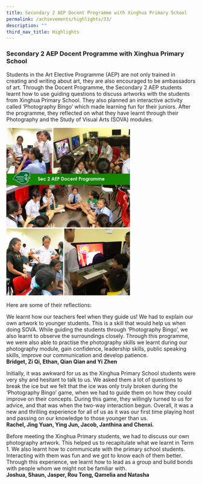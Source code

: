 ```yaml
---
title: Secondary 2 AEP Docent Programme with Xinghua Primary School
permalink: /achievements/highlights/33/
description: ""
third_nav_title: Highlights
---
```

### **Secondary 2 AEP Docent Programme with Xinghua Primary School**
Students in the Art Elective Programme (AEP) are not only trained in creating and writing about art, they are also encouraged to be ambassadors of art. Through the Docent Programme, the Secondary 2 AEP students learnt how to use guiding questions to discuss artworks with the students from Xinghua Primary School. They also planned an interactive activity called ‘Photography Bingo’ which made learning fun for their juniors. After the programme, they reflected on what they have learnt through their Photography and the Study of Visual Arts (SOVA) modules.

<img src="/images/sec2aep.jpg" style="width:65%">

Here are some of their reflections:

We learnt how our teachers feel when they guide us! We had to explain our own artwork to younger students. This is a skill that would help us when doing SOVA. While guiding the students through ‘Photography Bingo’, we also learnt to observe the surroundings closely. Through this programme, we were also able to practise the photography skills we learnt during our photography module, gain confidence, leadership skills, public speaking skills, improve our communication and develop patience.<br>
**Bridget, Zi Qi, Ethan, Qian Qian and Yi Zhen**

Initially, it was awkward for us as the Xinghua Primary School students were very shy and hesitant to talk to us. We asked them a lot of questions to break the ice but we felt that the ice was only truly broken during the ‘Photography Bingo’ game, when we had to guide them on how they could improve on their concepts. During this game, they willingly turned to us for advice, and that was when the two-way interaction begun. Overall, it was a new and thrilling experience for all of us as it was our first time playing host and passing on our knowledge to those younger than us.<br>
**Rachel, Jing Yuan, Ying Jun, Jacob, Janthina and Chenxi.**

Before meeting the Xinghua Primary students, we had to discuss our own photography artwork. This helped us to recapitulate what we learnt in Term 1. We also learnt how to communicate with the primary school students. Interacting with them was fun and we got to know each of them better. Through this experience, we learnt how to lead as a group and build bonds with people whom we might not be familiar with.<br>
**Joshua, Shaun, Jasper, Rou Tong, Qamelia and Natasha**